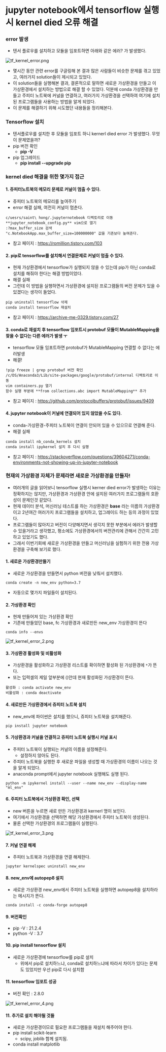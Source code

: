 # jupyter notebook에서 tensorflow 실행시 kernel died 오류 해결

### error 발생
- 텐서 플로우를 설치하고 모듈을 임포트하면 아래와 같은 에러? 가 발생했다.

![tf_kernel_error.png](./images/tf_kernel_error.png)

- 몇시간 동안 관련 error를 구글링해 본 결과 많은 사람들이 비슷한 문제를 겪고 있었고, 여러가지 solution들이 제시되고 있었다.
- 이 solution들을 실행해본 결과, 결론적으로 말하면 새로운 가상환경을 만들고 이 가상환경에서 설치하는 방법으로 해결 할 수 있었다. 덕분에 conda 가상환경을 만들고 주피터 노트북에 커널을 연결하고, 여러가지 가상환경을 선택하여 여기에 설치된 프로그램들을 사용하는 방법을 알게 되었다.
- 이 문제를 해결하기 위해 시도했던 내용들을 정리해본다. 

### Tensorflow 설치
- 텐서플로우를 설치한 후 모듈을 임포트 하니 kernerl died error 가 발생했다. 무엇이 문제였을까?
- pip 버전 확인
    - **pip -V**
- pip 업그레이드
    - **pip install --upgrade pip**

### kernel died 해결을 위한 몇가지 접근

#### 1. 쥬피터노트북의 메모리 문제로 커널이 멈출 수 있다.
- 쥬피터 노트북의 메모리를 높여주기
- error 해결 실패, 여전히 커널이 멈춘다.

```
c/uesrs/saint\ hong/.jupyternotebook 디렉토리로 이동
**jupyter_notebook_config.py** vim으로 열기
:?max_buffer_size 검색
"c.NotebookApp.max_buffer_size=100000000" 값을 기존보다 높여준다.
```
- 참고 페이지 : https://romillion.tistory.com/103

#### 2. pip로 tensorflow를 설치해서 연결문제로 커널이 멈출 수 있다.
- 현재 가상환경에서 tensorflow가 실행되지 않을 수 있는데 pip가 아닌 conda로 설치를 해줘야 한다는 해결 방법이었다.
- 해결 실패
- 그런데 이 방법을 실행하면서 가상환경에 설치된 프로그램들의 버전 문제가 있을 수 있겠다는 생각이 들었다.

```
pip uninstall tensorflow 삭제 
conda install tensorflow 재설치
``` 
- 참고 페이지 : https://archive-me-0329.tistory.com/27


#### 3. conda로 재설치 후 tensorflow 임포트시 protobuf 모듈이 MutableMapping을 찾을 수 없다는 다른 에러가 발생 ㅜ
- tensorflow 모듈 임포트하면 protobuf가 MutableMapping 연결할 수 없다는 에러발생
- 해결!

```
!pip freeze | grep protobuf 버전 확인 
/c/DS/Anaconda3/Lib/site-packages/google/protobuf/internal 디렉토리로 이동
vim containers.py 열기
함수 실행 부분에 **from collections.abc import MutableMapping** 추가
```
- 참고 페이지 : https://github.com/protocolbuffers/protobuf/issues/9409


#### 4. jupyter notebook이 커널에 연결되어 있지 않았을 수도 있다.
- conda-가상환경-주피터 노트북이 연결이 안되어 있을 수 있으므로 연결해 준다.
- 해결 실패
```
conda install nb_conda_kernels 설치
conda install ipykernel 설치 후 다시 실행
```
- 참고 페이지 : https://stackoverflow.com/questions/39604271/conda-environments-not-showing-up-in-jupyter-notebook
    
### 현재의 가상환경 자체가 문제라면 새로운 가상환경을 만들자!
- 여러개의 글을 읽어보니 tensorflow 실행시 kerner died error가 발생하는 이유는 정확하지는 않지만, 가상환경과 가상환경 안에 설치된 여러가지 프로그램들의 호환성이 문제인것 같았다. 
- 현재 데이터 분석, 머신러닝 테스트를 하는 가상환경은 **base** 라는 이름의 가상환경이고 2년여간 여러가지 프로그램들을 설치하고, 업그레이드 하는 등의 과정이 있었다. 
- 프로그램들이 많아지고 버전이 다양해지면서 생각지 못한 부분에서 에러가 발생할 수 있을거라고 생각했고, 평소에도 가상환경에서의 버전관리에 관해서 간간히 고민하고 있었기도 했다.
- 그래서 이번기회에 새로운 가상환경을 만들고 머신러닝을 실험하기 위한 전용 가상환경을 구축해 보기로 했다.

#### 1. 새로운 가상환경만들기
- 새로운 가상환경을 만들면서 python 버전을 낮춰서 설치했다.

```
conda create -n new_env python=3.7
```
- 자동으로 몇가지 파일들이 설치된다.

#### 2. 가상환경 확인
- 현재 만들어져 있는 가상환경 확인
- 기존에 만들었던 base, fc 가상환경과 새로만든 new_env 가상환경이 뜬다

```
conda info --envs
```
![tf_kernel_error_2.png](./images/tf_kernel_error_2.png)

#### 3. 가상환경 활성화 및 비활성화
- 가상환경을 활성화하고 가상환경 리스트를 확이하면 활성화 된 가상환경에 `*`가 뜬다.
- 또는 입력셀의 제일 앞부분에 ()안데 현재 활성화된 가상환경이 뜬다.

```
활성화 : conda activate new_env
비활성화 : conda deactivate
```

#### 4. 새로만든 가상환경에서 쥬피터 노트북 설치
- new_env에 파이썬은 설치를 했으니, 쥬피터 노트북을 설치해준다.

```
pip install jupyter notebook
```

#### 5. 가상환경과 커널을 연결하고 쥬피터 노트북 실행시 커널 표시
- 주피터 노트북이 실행되는 커널의 이름을 설정해준다. 
   - 설정하지 않아도 된다.
- 주피터 노트북을 실행한 후 새로운 파일을 생성할 때 가상환경의 이름이 나오는 것을 알게 되었다.
- anaconda prompt에서 jupyter notebook 실행해도 실행 된다.

```
python -m ipykernel install --user --name new_env --display-name "ml_env"
```

#### 6. 주피터 노트북에서 가상환경 확인, 선택
- new 버튼을 누르면 새로 만든 가상환경과 kernerl 명이 보인다.
- 여기에서 가상환경을 선택하면 해당 가상환경에서 주피터 노트북이 생성된다.
- 물론 선택한 가상환경의 프로그램들이 실행된다.

![tf_kernel_error_3.png](./images/tf_kernel_error_3.png)

#### 7. 커널 연결 해제
- 주피터 노트북과 가상환경을 연결 해제한다.

```
jupyter kernelspec uninstall new_env
```
#### 8. new_env에 autopep8 설치
- 새로운 가상환경 new_env에서 주피터 노트북을 실행하면 autopep8을 설치하라는 메시지가 뜬다.

```
conda install -c conda-forge autopep8
```

#### 9. 버전확인
- pip -V : 21.2.4
- python -V : 3.7

#### 10. pip install tensorflow 설치
- 새로운 가상환경에 tensorflow를 pip로 설치
   - 위에서 pip로 설치하느냐, conda로 설치하느냐에 따라서 차이가 있다는 문제도 있었지만 우선 pip로 다시 설치함

#### 11. tensorflow 임포트 성공
- 버전 확인 : 2.8.0

![tf_kernel_error_4.png](./images/tf_kernel_error_4.png)

#### 11. 추가로 설치 해야될 것들
- 새로운 가상환경이므로 필요한 프로그램들을 재설치 해주어야 한다.
- pip install scikit-learn
   - scipy, joblib 함께 설치됨.
- conda install matplotlib

